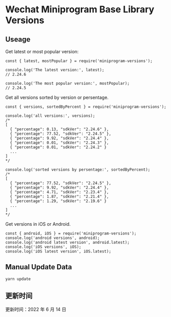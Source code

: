 
# Wechat Miniprogram Base Library Versions

## Useage

Get latest or most popular version:

```;
const { latest, mostPopular } = require('miniprogram-versions');

console.log('The latest version:', latest);
// 2.24.6

console.log('The most popular version:', mostPopular);
// 2.24.5

```

Get all versions sorted by version or persentage.

```
const { versions, sortedByPercent } = require('miniprogram-versions');

console.log('all versions:', versions);
/*
[
  { "percentage": 0.13, "sdkVer": "2.24.6" },
  { "percentage": 77.52, "sdkVer": "2.24.5" },
  { "percentage": 9.92, "sdkVer": "2.24.4" },
  { "percentage": 0.01, "sdkVer": "2.24.3" },
  { "percentage": 0.01, "sdkVer": "2.24.2" }
  ...
]
*/

console.log('sorted versions by persentage:', sortedByPercent);
/*
[
  { "percentage": 77.52, "sdkVer": "2.24.5" },
  { "percentage": 9.92, "sdkVer": "2.24.4" },
  { "percentage": 4.71, "sdkVer": "2.23.4" },
  { "percentage": 1.87, "sdkVer": "2.21.4" },
  { "percentage": 1.29, "sdkVer": "2.19.6" }
  ...
]
*/
```

Get versions in iOS or Android.

```
const { android, iOS } = require('miniprogram-versions');
console.log('android versions', android);
console.log('android latest version', android.latest);
console.log('iOS versions', iOS);
console.log('iOS latest version', iOS.latest);
```

## Manual Update Data

```
yarn update
```

## 更新时间

更新时间：2022 年 6 月 14 日
